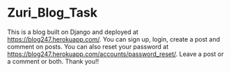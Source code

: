 # Zuri_Blog_Task
This is a blog built on Django and deployed at https://blog247.herokuapp.com/. 
You can sign up, login, create a post and comment on posts. 
You can also reset your password at https://blog247.herokuapp.com/accounts/password_reset/.
Leave a post or a comment or both.
Thank you!!
